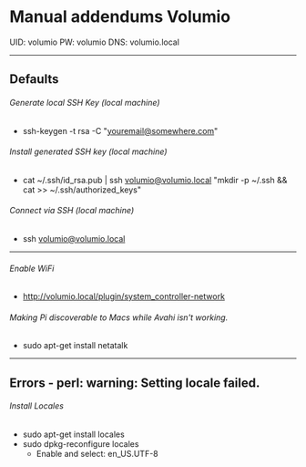 # Manual addendums Volumio
UID: volumio     PW: volumio     DNS: volumio.local

-----

## Defaults

###### Generate local SSH Key (local machine)
- ssh-keygen -t rsa -C "youremail@somewhere.com"

###### Install generated SSH key  (local machine)
- cat ~/.ssh/id_rsa.pub | ssh volumio@volumio.local "mkdir -p ~/.ssh && cat >>  ~/.ssh/authorized_keys"

###### Connect via SSH (local machine)
- ssh volumio@volumio.local

-----

###### Enable WiFi
- http://volumio.local/plugin/system_controller-network

###### Making Pi discoverable to Macs while Avahi isn't working.
- sudo apt-get install netatalk

-----

## Errors - perl: warning: Setting locale failed.

###### Install Locales
- sudo apt-get install locales
- sudo dpkg-reconfigure locales
  - Enable and select: en_US.UTF-8
